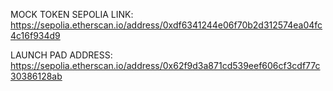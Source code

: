 MOCK TOKEN SEPOLIA LINK:
https://sepolia.etherscan.io/address/0xdf6341244e06f70b2d312574ea04fc4c16f934d9

LAUNCH PAD ADDRESS:
https://sepolia.etherscan.io/address/0x62f9d3a871cd539eef606cf3cdf77c30386128ab
